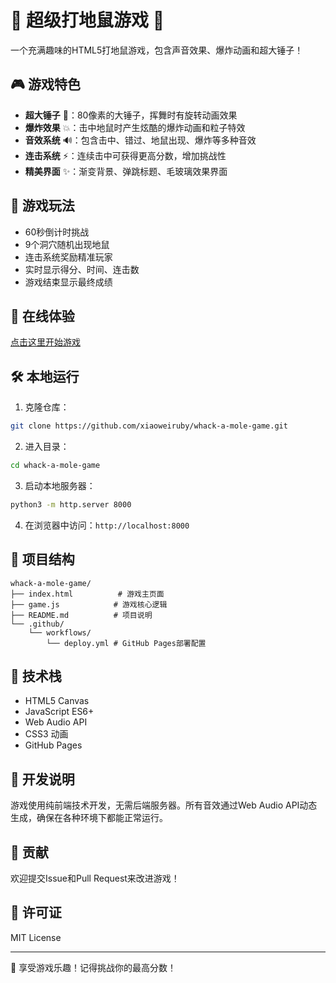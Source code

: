 # 🔨 超级打地鼠游戏 🐹

一个充满趣味的HTML5打地鼠游戏，包含声音效果、爆炸动画和超大锤子！

## 🎮 游戏特色

- **超大锤子** 🔨：80像素的大锤子，挥舞时有旋转动画效果
- **爆炸效果** 💥：击中地鼠时产生炫酷的爆炸动画和粒子特效
- **音效系统** 🔊：包含击中、错过、地鼠出现、爆炸等多种音效
- **连击系统** ⚡：连续击中可获得更高分数，增加挑战性
- **精美界面** ✨：渐变背景、弹跳标题、毛玻璃效果界面

## 🎯 游戏玩法

- 60秒倒计时挑战
- 9个洞穴随机出现地鼠
- 连击系统奖励精准玩家
- 实时显示得分、时间、连击数
- 游戏结束显示最终成绩

## 🚀 在线体验

[点击这里开始游戏](https://xiaoweiruby.github.io/whack-a-mole-game/)

## 🛠️ 本地运行

1. 克隆仓库：
```bash
git clone https://github.com/xiaoweiruby/whack-a-mole-game.git
```

2. 进入目录：
```bash
cd whack-a-mole-game
```

3. 启动本地服务器：
```bash
python3 -m http.server 8000
```

4. 在浏览器中访问：`http://localhost:8000`

## 📁 项目结构

```
whack-a-mole-game/
├── index.html          # 游戏主页面
├── game.js            # 游戏核心逻辑
├── README.md          # 项目说明
└── .github/
    └── workflows/
        └── deploy.yml # GitHub Pages部署配置
```

## 🎨 技术栈

- HTML5 Canvas
- JavaScript ES6+
- Web Audio API
- CSS3 动画
- GitHub Pages

## 📝 开发说明

游戏使用纯前端技术开发，无需后端服务器。所有音效通过Web Audio API动态生成，确保在各种环境下都能正常运行。

## 🤝 贡献

欢迎提交Issue和Pull Request来改进游戏！

## 📄 许可证

MIT License

---

🎉 享受游戏乐趣！记得挑战你的最高分数！